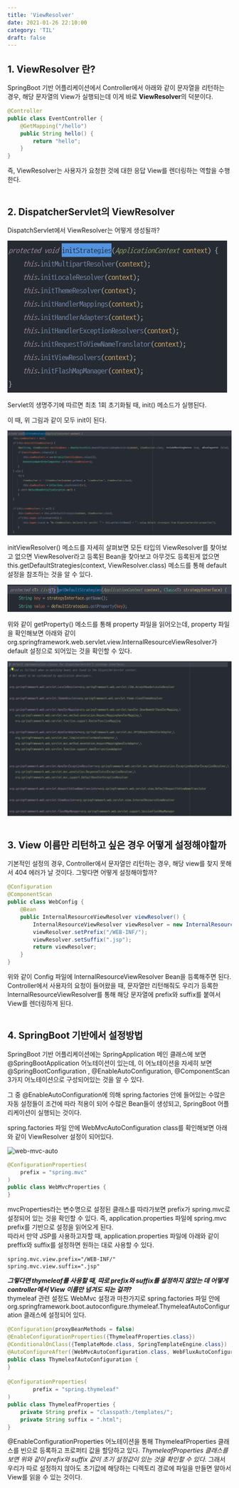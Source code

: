 ```yaml
---
title: 'ViewResolver'
date: 2021-01-26 22:10:00
category: 'TIL'
draft: false
---
```

## 1. ViewResolver 란?
SpringBoot 기반 어플리케이션에서 Controller에서 아래와 같이 문자열을 리턴하는 경우, 해당 문자열의 View가 실행되는데 이게 바로 **ViewResolver**의 덕분이다. 
```java
@Controller
public class EventController {
    @GetMapping("/hello")
    public String hello() {
        return "hello";
    }
}
```
즉, ViewResolver는 사용자가 요청한 것에 대한 응답 View를 렌더링하는 역할을 수행한다.
<br></br>
## 2. DispatcherServlet의 ViewResolver
DispatchServlet에서 ViewResolver는 어떻게 생성될까?

![init](./images/init-strategy.PNG)

Servlet의 생명주기에 따르면 최초 1회 초기화될 때, init() 메소드가 실행된다.

이 때, 위 그림과 같이 모두 init이 된다. 

![initViewResolver](./images/initViewResolver.PNG)

initViewResolver() 메소드를 자세히 살펴보면 모든 타입의 ViewResolver를 찾아보고 없으면 ViewResolver라고 등록된 Bean을 찾아보고 아무것도 등록된게 없으면 this.getDefaultStrategies(context, ViewResolver.class) 메소드를 통해 default 설정을 참조하는 것을 알 수 있다.

![defaultStrategy](./images/defaultStrategy.PNG)

위와 같이 getProperty() 메소드를 통해 property 파일을 읽어오는데, property 파일을 확인해보면 아래와 같이 org.springframework.web.servlet.view.InternalResourceViewResolver가 default 설정으로 되어있는 것을 확인할 수 있다. 

![dispatchServlet-properties](./images/dispatcherServlet-properties.PNG)
<br></br>
## 3. View 이름만 리턴하고 싶은 경우 어떻게 설정해야할까
기본적인 설정의 경우, Controller에서 문자열만 리턴하는 경우, 해당 view를 찾지 못해서 404 에러가 날 것이다. 
그렇다면 어떻게 설정해야할까?
```java
@Configuration
@ComponentScan
public class WebConfig {
    @Bean
    public InternalResourceViewResolver viewResolver() {
        InternalResourceViewResolver viewResolver = new InternalResourceViewResolver();
        viewResolver.setPrefix("/WEB-INF/");
        viewResolver.setSuffix(".jsp");
        return viewResolver;
    }
}
```
위와 같이 Config 파일에 InternalResourceViewResolver Bean을 등록해주면 된다. Controller에서 사용자의 요청이 들어왔을 때, 문자열만 리턴해줘도 우리가 등록한 InternalResourceViewResolver를 통해 해당 문자열에 prefix와 suffix를 붙여서 View를 렌더링하게 된다.
<br></br>
## 4. SpringBoot 기반에서 설정방법
SpringBoot 기반 어플리케이션에는 SpringApplication 메인 클래스에 보면 @SpringBootApplication 어노테이션이 있는데, 이 어노테이션을 자세히 보면 @SpringBootConfiguration , @EnableAutoConfiguration, @ComponentScan 3가지 어노테이션으로 구성되어있는 것을 알 수 있다.

그 중 @EnableAutoConfiguration에 의해 spring.factories 안에 들어있는 수많은 자동 설정들이 조건에 따라 적용이 되어 수많은 Bean들이 생성되고, SpringBoot 어플리케이션이 실행되는 것이다.

spring.factories 파일 안에 WebMvcAutoConfiguration class를 확인해보면 아래와 같이 ViewResolver 설정이 되어있다. 

![web-mvc-auto](./image/web-mvc-auto.PNG)
```java
@ConfigurationProperties(
    prefix = "spring.mvc"
)
public class WebMvcProperties {
}
```
mvcProperties라는 변수명으로 설정된 클래스를 따라가보면 prefix가 spring.mvc로 설정되어 있는 것을 확인할 수 있다. 즉, application.properties 파일에 spring.mvc prefix를 기반으로 설정을 읽어오게 된다.  
따라서 만약 JSP를 사용하고자할 때, application.properties 파일에 아래와 같이 preffix와 suffix를 설정하면 원하는 대로 사용할 수 있다.
```
spring.mvc.view.prefix="/WEB-INF/"
spring.mvc.view.suffix=".jsp"
```

_**그렇다면 thymeleaf를 사용할 때, 따로 prefix와 suffix를 설정하지 않았는 데 어떻게 controller에서 View 이름만 넘겨도 되는 걸까?**_  
thymeleaf 관련 설정도 WebMvc 설정과 마찬가지로 spring.factories 파일 안에 org.springframework.boot.autoconfigure.thymeleaf.ThymeleafAutoConfiguration 클래스에 설정되어 있다.
```java
@Configuration(proxyBeanMethods = false)
@EnableConfigurationProperties({ThymeleafProperties.class})
@ConditionalOnClass({TemplateMode.class, SpringTemplateEngine.class})
@AutoConfigureAfter({WebMvcAutoConfiguration.class, WebFluxAutoConfiguration.class})
public class ThymeleafAutoConfiguration { 
}

@ConfigurationProperties(
        prefix = "spring.thymeleaf"
)
public class ThymeleafProperties {
    private String prefix = "classpath:/templates/";
    private String suffix = ".html";
}
```
@EnableConfigurationProperties 어노테이션을 통해 ThymeleafProperties 클래스를 빈으로 등록하고 프로퍼티 값을 할당하고 있다.
*ThymeleafProperties 클래스를 보면 위와 같이 prefix와 suffix 값이 초기 설정값이 있는 것을 확인할 수 있다.* 그래서 우리가 따로 설정하지 않아도 초기값에 해당하는 디렉토리 경로에 파일을 만들면 알아서 View를 읽을 수 있는 것이다.